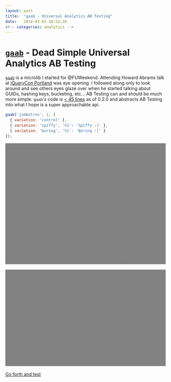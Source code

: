 ```yaml
---
layout: post
title:  "gaab - Universal Analytics AB Testing"
date:   2014-03-03 10:52:20
<!-- categories: analytics -->
---
```


# [`gaab`][repo] - Dead Simple Universal Analytics AB Testing

[`gaab`][repo] is a microlib I started for @FUWeekend. Attending Howard Abrams talk at
[jQueryCon Portland][jqcon-portland] was eye opening. I followed along only to
look around and see others eyes glaze over when he started talking about GUIDs,
hashing keys, bucketing, etc... AB Testing can and should be much more simple.
`gaab`'s code is [< 45 lines][code] as of 0.2.0 and abstracts AB Testing into
what I hope is a super approachable api.

```javascript
gaab('jumbotron', 1, [
  { variation: 'control' },
  { variation: 'spiffy', 'h1': 'Spiffy :)' },
  { variation: 'boring', 'h1': 'Boring :(' }
]);
```

[![screenshot of gaab][gaab-example]][gaab-example]

[![screenshot of reporting example][gaab-reporting]][gaab-reporting]

[Go forth and test][repo]

[jqcon-portland]: https://www.youtube.com/watch?v=FZ1ROac50J0
[gaab-example]: /images/gaab-example.gif
[gaab-reporting]: /images/gaab-reporting.gif
[code]: https://github.com/tomfuertes/gaab/blob/master/lib/gaab.js
[repo]: https://github.com/tomfuertes/gaab
